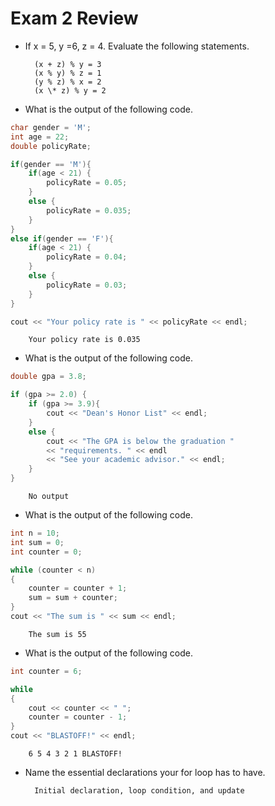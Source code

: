 # Exam 2 Review

- If x = 5, y =6, z = 4. Evaluate the following statements.

        (x + z) % y = 3
        (x % y) % z = 1
        (y % z) % x = 2
        (x \* z) % y = 2

- What is the output of the following code.
        	
```cpp
char gender = 'M';
int age = 22;
double policyRate;

if(gender == 'M'){
    if(age < 21) {
        policyRate = 0.05;
    }
    else {
        policyRate = 0.035;
    }
}
else if(gender == 'F'){
    if(age < 21) {
        policyRate = 0.04;
    }
    else {
        policyRate = 0.03;
    }
} 

cout << "Your policy rate is " << policyRate << endl;
```
        Your policy rate is 0.035

- What is the output of the following code.
```cpp
double gpa = 3.8;

if (gpa >= 2.0) {
    if (gpa >= 3.9){
        cout << "Dean's Honor List" << endl;
    }
    else {
        cout << "The GPA is below the graduation "
        << "requirements. " << endl
        << "See your academic advisor." << endl;
    }
}
```
        No output

- What is the output of the following code.
```cpp
int n = 10;
int sum = 0;
int counter = 0;

while (counter < n)
{
    counter = counter + 1;
    sum = sum + counter;
}
cout << "The sum is " << sum << endl;
```
        The sum is 55

- What is the output of the following code.
```cpp
int counter = 6;

while
{
    cout << counter << " ";
    counter = counter - 1;
}
cout << "BLASTOFF!" << endl;
```
        6 5 4 3 2 1 BLASTOFF!

- Name the essential declarations your for loop has to have.

        Initial declaration, loop condition, and update
